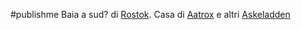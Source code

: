 #publishme 
Baia a sud? di [Rostok](../Rostok.md). Casa di [Aatrox](../../people/wapagos/Aatrox.md) e altri [Askeladden](../../guilds/Askeladden.md)